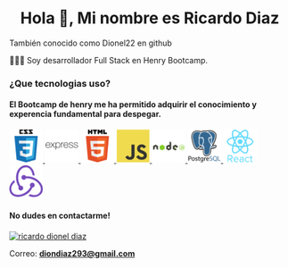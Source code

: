 <h1 align="center">Hola 👋, Mi nombre es Ricardo Diaz</h1>

<p align="letf">También conocido como Dionel22 en github</p>
<p>
 👨🏽‍💻 Soy desarrollador Full Stack en Henry Bootcamp.
</p>


<h3 align="left">¿Que tecnologias uso?</h3>
<h4 align="left">El Bootcamp de henry me ha permitido adquirir el conocimiento y experencia fundamental para despegar.</h4>

<p align="left"> <a href="https://www.w3schools.com/css/" target="_blank" rel="noreferrer"> <img src="https://raw.githubusercontent.com/devicons/devicon/master/icons/css3/css3-original-wordmark.svg" alt="css3" width="60" height="60"/> </a> <a href="https://expressjs.com" target="_blank" rel="noreferrer"> <img src="https://raw.githubusercontent.com/devicons/devicon/master/icons/express/express-original-wordmark.svg" alt="express" width="60" height="60"/> </a> <a href="https://www.w3.org/html/" target="_blank" rel="noreferrer"> <img src="https://raw.githubusercontent.com/devicons/devicon/master/icons/html5/html5-original-wordmark.svg" alt="html5" width="60" height="60"/> </a> <a href="https://developer.mozilla.org/en-US/docs/Web/JavaScript" target="_blank" rel="noreferrer"> <img src="https://raw.githubusercontent.com/devicons/devicon/master/icons/javascript/javascript-original.svg" alt="javascript" width="60" height="60"/> </a> <a href="https://nodejs.org" target="_blank" rel="noreferrer"> <img src="https://raw.githubusercontent.com/devicons/devicon/master/icons/nodejs/nodejs-original-wordmark.svg" alt="nodejs" width="60" height="60"/> </a> <a href="https://www.postgresql.org" target="_blank" rel="noreferrer"> <img src="https://raw.githubusercontent.com/devicons/devicon/master/icons/postgresql/postgresql-original-wordmark.svg" alt="postgresql" width="60" height="60"/> </a> <a href="https://reactjs.org/" target="_blank" rel="noreferrer"> <img src="https://raw.githubusercontent.com/devicons/devicon/master/icons/react/react-original-wordmark.svg" alt="react" width="60" height="60"/> </a> <a href="https://redux.js.org" target="_blank" rel="noreferrer"> <img src="https://raw.githubusercontent.com/devicons/devicon/master/icons/redux/redux-original.svg" alt="redux" width="60" height="60"/> </a> </p>

<h4 align="left">No dudes en contactarme!</h4>
<p align="left">
<a href="https://www.linkedin.com/in/ricardo-dionel-diaz-1b6802236?lipi=urn%3Ali%3Apage%3Ad_flagship3_profile_view_base_contact_details%3BRkHchqPuSgeVTUOw40Bnmw%3D%3D
" target="blank"><img align="center" src="https://raw.githubusercontent.com/rahuldkjain/github-profile-readme-generator/master/src/images/icons/Social/linked-in-alt.svg" alt="ricardo dionel diaz" height="30" width="40" /></a>
</p>

Correo: **diondiaz293@gmail.com**

